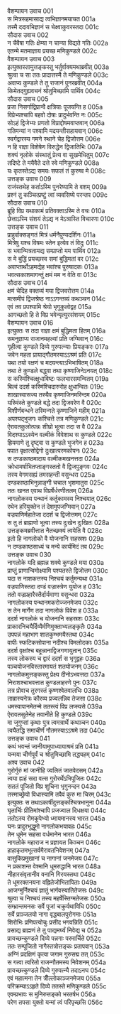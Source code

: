 वैशम्पायन उवाच	001  
स मित्रसहमासाद्य त्वभिज्ञानमयाचत	001a  
तस्मै ददावभिज्ञानं स चेक्ष्वाकुवरस्तदा	001c  
सौदास उवाच	002  
न चैवैषा गतिः क्षेम्या न चान्या विद्यते गतिः	002a  
एतन्मे मतमाज्ञाय प्रयच्छ मणिकुण्डले	002c  
वैशम्पायन उवाच	003  
इत्युक्तस्तामुत्तङ्कस्तु भर्तुर्वाक्यमथाब्रवीत्	003a  
श्रुत्वा च सा ततः प्रादात्तस्मै ते मणिकुण्डले	003c  
अवाप्य कुण्डले ते तु राजानं पुनरब्रवीत्	004a  
किमेतद्गुह्यवचनं श्रोतुमिच्छामि पार्थिव	004c  
सौदास उवाच	005  
प्रजा निसर्गाद्विप्रान्वै क्षत्रियाः पूजयन्ति ह	005a  
विप्रेभ्यश्चापि बहवो दोषाः प्रादुर्भवन्ति नः	005c  
सोऽहं द्विजेभ्यः प्रणतो विप्राद्दोषमवाप्तवान्	006a  
गतिमन्यां न पश्यामि मदयन्तीसहायवान्	006c  
स्वर्गद्वारस्य गमने स्थाने चेह द्विजोत्तम	006e  
न हि राज्ञा विशेषेण विरुद्धेन द्विजातिभिः	007a  
शक्यं नृलोके संस्थातुं प्रेत्य वा सुखमेधितुम्	007c  
तदिष्टे ते मयैवैते दत्ते स्वे मणिकुण्डले	008a  
यः कृतस्तेऽद्य समयः सफलं तं कुरुष्व मे	008c  
उत्तङ्क उवाच	009  
राजंस्तथेह कर्ताऽस्मि पुनरेष्यामि ते वशम्	009a  
प्रश्नं तु कञ्चित्प्रष्टुं त्वां व्यवसिष्ये परन्तप	009c  
सौदास उवाच	010  
ब्रूहि विप्र यथाकामं प्रतिवक्ताऽस्मि ते वचः	010a  
छेत्ताऽस्मि संशयं तेऽद्य न मेऽत्रास्ति विचारणा	010c  
उत्तङ्क उवाच	011  
प्राहुर्वाक्सङ्गतं मित्रं धर्मनैपुण्यदर्शिनः	011a  
मित्रेषु यश्च विषमः स्तेन इत्येव तं विदुः	011c  
स भवान्मित्रतामद्य सम्प्राप्तो मम पार्थिव	012a  
स मे बुद्धिं प्रयच्छस्व समां बुद्धिमतां वर	012c  
अवाप्तार्थोऽहमद्येह भवांश्च पुरुषादकः	013a  
भवत्सकाशमागन्तुं क्षमं मम न वेति वा	013c  
सौदास उवाच	014  
क्षमं चेदिह वक्तव्यं मया द्विजवरोत्तम	014a  
मत्समीपं द्विजश्रेष्ठ नाऽऽगन्तव्यं कथञ्चन	014c  
एवं तव प्रपश्यामि श्रेयो भृगुकुलोद्वह	015a  
आगच्छतो हि ते विप्र भवेन्मृत्युरसंशयम्	015c  
वैशम्पायन उवाच	016  
इत्युक्तः स तदा राज्ञा क्षमं बुद्धिमता हितम्	016a  
समनुज्ञाप्य राजानमहल्यां प्रति जग्मिवान्	016c  
गृहीत्वा कुण्डले दिव्ये गुरुपत्न्याः प्रियङ्करः	017a  
जवेन महता प्रायाद्गौतमस्याऽऽश्रमं प्रति	017c  
यथा तयो रक्षणं च मदयन्त्याऽभिभाषितम्	018a  
तथा ते कुण्डले बद्ध्वा तथा कृष्णाजिनेऽनयत्	018c  
स कस्मिंश्चित्क्षुधाविष्टः फलभारसमन्वितम्	019a  
बिल्वं ददर्श कस्मिंश्चिदारुरोह क्षुधान्वितः	019c  
शाखास्वासज्य तस्यैव कृष्णाजिनमरिन्दम	020a  
यस्मिंस्ते कुण्डले बद्धे तदा द्विजवरेण वै	020c  
विशीर्णबन्धने तस्मिन्गते कृष्णाजिने महीम्	021a  
अपश्यद्भुजगः कश्चित्ते तत्र मणिकुण्डले	021c  
ऐरावतकुलोत्पन्नः शीघ्रो भूत्वा तदा स वै	022a  
विदश्याऽऽस्येन वल्मीकं विवेशाथ स कुण्डले	022c  
ह्रियमाणे तु दृष्ट्वा स कुण्डले भुजगेन ह	023a  
पपात वृक्षात्सोद्वेगो दुःखात्परमकोपनः	023c  
स दण्डकाष्ठमादाय वल्मीकमखनत्तदा	024a  
क्रोधामर्षाभितप्ताङ्गस्ततो वै द्विजपुङ्गवः	024c  
तस्य वेगमसह्यं तमसहन्ती वसुन्धरा	025a  
दण्डकाष्ठाभिनुन्नाङ्गी चचाल भृशमातुरा	025c  
ततः खनत एवाथ विप्रर्षेर्धरणीतलम्	026a  
नागलोकस्य पन्थानं कर्तुकामस्य निश्चयात्	026c  
रथेन हरियुक्तेन तं देशमुपजग्मिवान्	027a  
वज्रपाणिर्महातेजा ददर्श च द्विजोत्तमम्	027c  
स तु तं ब्राह्मणो भूत्वा तस्य दुःखेन दुःखितः	028a  
उत्तङ्कमब्रवीत्तात नैतच्छक्यं त्वयेति वै	028c  
इतो हि नागलोको वै योजनानि सहस्रशः	029a  
न दण्डकाष्ठसाध्यं च मन्ये कार्यमिदं तव	029c  
उत्तङ्क उवाच	030  
नागलोके यदि ब्रह्मन्न शक्ये कुण्डले मया	030a  
प्राप्तुं प्राणान्विमोक्ष्यामि पश्यतस्ते द्विजोत्तम	030c  
यदा स नाशकत्तस्य निश्चयं कर्तुमन्यथा	031a  
वज्रपाणिस्तदा दण्डं वज्रास्त्रेण युयोज ह	031c  
ततो वज्रप्रहारैस्तैर्दार्यमाणा वसुन्धरा	032a  
नागलोकस्य पन्थानमकरोज्जनमेजय	032c  
स तेन मार्गेण तदा नागलोकं विवेश ह	033a  
ददर्श नागलोकं च योजनानि सहस्रशः	033c  
प्राकारनिचयैर्दिव्यैर्मणिमुक्ताभ्यलङ्कृतैः	034a  
उपपन्नं महाभाग शातकुम्भमयैस्तथा	034c  
वापीः स्फटिकसोपाना नदीश्च विमलोदकाः	035a  
ददर्श वृक्षांश्च बहून्नानाद्विजगणायुतान्	035c  
तस्य लोकस्य च द्वारं ददर्श स भृगूद्वहः	036a  
पञ्चयोजनविस्तारमायतं शतयोजनम्	036c  
नागलोकमुत्तङ्कस्तु प्रेक्ष्य दीनोऽभवत्तदा	037a  
निराशश्चाभवत्तात कुण्डलाहरणे पुनः	037c  
तत्र प्रोवाच तुरगस्तं कृष्णश्वेतवालधिः	038a  
ताम्रास्यनेत्रः कौरव्य प्रज्वलन्निव तेजसा	038c  
धमस्वापानमेतन्मे ततस्त्वं विप्र लप्स्यसे	039a  
ऐरावतसुतेनेह तवानीते हि कुण्डले	039c  
मा जुगुप्सां कृथाः पुत्र त्वमत्रार्थे कथञ्चन	040a  
त्वयैतद्धि समाचीर्णं गौतमस्याऽऽश्रमे तदा	040c  
उत्तङ्क उवाच	041  
कथं भवन्तं जानीयामुपाध्यायाश्रमं प्रति	041a  
यन्मया चीर्णपूर्वं च श्रोतुमिच्छामि तद्ध्यहम्	041c  
अश्व उवाच	042  
गुरोर्गुरुं मां जानीहि ज्वलितं जातवेदसम्	042a  
त्वया ह्यहं सदा वत्स गुरोरर्थेऽभिपूजितः	042c  
सततं पूजितो विप्र शुचिना भृगुनन्दन	043a  
तस्माच्छ्रेयो विधास्यामि तवैवं कुरु मा चिरम्	043c  
इत्युक्तः स तथाऽकार्षीदुत्तङ्कश्चित्रभानुना	044a  
घृतार्चिः प्रीतिमांश्चापि प्रजज्वाल दिधक्षया	044c  
ततोऽस्य रोमकूपेभ्यो ध्मायमानस्य भारत	045a  
घनः प्रादुरभूद्धूमो नागलोकभयावहः	045c  
तेन धूमेन सहसा वर्धमानेन भारत	046a  
नागलोके महाराज न प्रज्ञायत किञ्चन	046c  
हाहाकृतमभूत्सर्वमैरावतनिवेशनम्	047a  
वासुकिप्रमुखानां च नागानां जनमेजय	047c  
न प्रकाशन्त वेश्मानि धूमरुद्धानि भारत	048a  
नीहारसंवृतानीव वनानि गिरयस्तथा	048c  
ते धूमरक्तनयना वह्नितेजोभितापिताः	049a  
आजग्मुर्निश्चयं ज्ञातुं भार्गवस्यातितेजसः	049c  
श्रुत्वा च निश्चयं तस्य महर्षेस्तिग्मतेजसः	050a  
सम्भ्रान्तमनसः सर्वे पूजां चक्रुर्यथाविधि	050c  
सर्वे प्राञ्जलयो नागा वृद्धबालपुरोगमाः	051a  
शिरोभिः प्रणिपत्योचुः प्रसीद भगवन्निति	051c  
प्रसाद्य ब्राह्मणं ते तु पाद्यमर्घ्यं निवेद्य च	052a  
प्रायच्छन्कुण्डले दिव्ये पन्नगाः परमार्चिते	052c  
ततः सम्पूजितो नागैस्तत्रोत्तङ्कः प्रतापवान्	053a  
अग्निं प्रदक्षिणं कृत्वा जगाम गुरुसद्म तत्	053c  
स गत्वा त्वरितो राजन्गौतमस्य निवेशनम्	054a  
प्रायच्छत्कुण्डले दिव्ये गुरुपत्न्यै तदाऽनघ	054c  
एवं महात्मना तेन त्रीँल्लोकाञ्जनमेजय	055a  
परिक्रम्याऽऽहृते दिव्ये ततस्ते मणिकुण्डले	055c  
एवम्प्रभावः स मुनिरुत्तङ्को भरतर्षभ	056a  
परेण तपसा युक्तो यन्मां त्वं परिपृच्छसि	056c  
